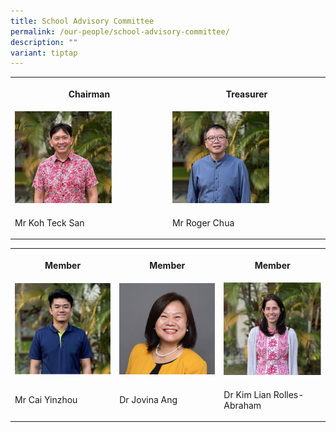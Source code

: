 ```yaml
---
title: School Advisory Committee
permalink: /our-people/school-advisory-committee/
description: ""
variant: tiptap
---
```

<table>
<tbody>
<tr>
<th rowspan="1" colspan="1">
<p><strong>Chairman</strong>
</p>
</th>
<th rowspan="1" colspan="1">
<p><strong>Treasurer</strong>
</p>
</th>
</tr>
<tr>
<td rowspan="1" colspan="1">
<div class="isomer-image-wrapper">
<img style="width: 65%;" height="auto" width="100%" alt="" src="/images/SAC/1.jpg">
</div>
</td>
<td rowspan="1" colspan="1">
<div class="isomer-image-wrapper">
<img style="width: 65%;" height="auto" width="100%" alt="" src="/images/SAC/4.jpg">
</div>
</td>
</tr>
<tr>
<td rowspan="1" colspan="1">
<p>Mr Koh Teck San</p>
</td>
<td rowspan="1" colspan="1">
<p>Mr Roger Chua</p>
</td>
</tr>
</tbody>
</table>
<p></p>
<table>
<tbody>
<tr>
<th rowspan="1" colspan="1">
<p><strong>Member</strong>
</p>
</th>
<th rowspan="1" colspan="1">
<p><strong>Member</strong>
</p>
</th>
<th rowspan="1" colspan="1">
<p><strong>Member</strong>
</p>
</th>
</tr>
<tr>
<td rowspan="1" colspan="1">
<div class="isomer-image-wrapper">
<img style="width: 100%" height="auto" width="100%" alt="" src="/images/SAC/3.jpg">
</div>
</td>
<td rowspan="1" colspan="1">
<div class="isomer-image-wrapper">
<img style="width: 100%" height="auto" width="100%" alt="" src="/images/SAC/5.jpg">
</div>
</td>
<td rowspan="1" colspan="1">
<div class="isomer-image-wrapper">
<img style="width: 100%" height="auto" width="100%" alt="" src="/images/SAC/2.jpg">
</div>
</td>
</tr>
<tr>
<td rowspan="1" colspan="1">
<p>Mr Cai Yinzhou</p>
</td>
<td rowspan="1" colspan="1">
<p>Dr Jovina Ang</p>
</td>
<td rowspan="1" colspan="1">
<p>Dr Kim Lian Rolles-Abraham</p>
</td>
</tr>
</tbody>
</table>
<p>
<br>
</p>